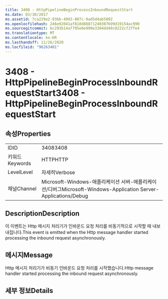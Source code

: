 ```yaml
---
title: 3408 - HttpPipelineBeginProcessInboundRequestStart
ms.date: 03/30/2017
ms.assetid: 7ca229e2-93bb-4993-807c-9ad5d4ab5092
ms.openlocfilehash: 246e92041af818d88871240307699d19154ac990
ms.sourcegitcommit: bc293b14af795e0e999e3304dd40c0222cf2ffe4
ms.translationtype: MT
ms.contentlocale: ko-KR
ms.lasthandoff: 11/26/2020
ms.locfileid: "96263401"
---
```

# <a name="3408---httppipelinebeginprocessinboundrequeststart"></a><span data-ttu-id="10454-102">3408 - HttpPipelineBeginProcessInboundRequestStart</span><span class="sxs-lookup"><span data-stu-id="10454-102">3408 - HttpPipelineBeginProcessInboundRequestStart</span></span>

## <a name="properties"></a><span data-ttu-id="10454-103">속성</span><span class="sxs-lookup"><span data-stu-id="10454-103">Properties</span></span>  
  
|||  
|-|-|  
|<span data-ttu-id="10454-104">ID</span><span class="sxs-lookup"><span data-stu-id="10454-104">ID</span></span>|<span data-ttu-id="10454-105">3408</span><span class="sxs-lookup"><span data-stu-id="10454-105">3408</span></span>|  
|<span data-ttu-id="10454-106">키워드</span><span class="sxs-lookup"><span data-stu-id="10454-106">Keywords</span></span>|<span data-ttu-id="10454-107">HTTP</span><span class="sxs-lookup"><span data-stu-id="10454-107">HTTP</span></span>|  
|<span data-ttu-id="10454-108">Level</span><span class="sxs-lookup"><span data-stu-id="10454-108">Level</span></span>|<span data-ttu-id="10454-109">자세히</span><span class="sxs-lookup"><span data-stu-id="10454-109">Verbose</span></span>|  
|<span data-ttu-id="10454-110">채널</span><span class="sxs-lookup"><span data-stu-id="10454-110">Channel</span></span>|<span data-ttu-id="10454-111">Microsoft-Windows-애플리케이션 서버-애플리케이션/디버그</span><span class="sxs-lookup"><span data-stu-id="10454-111">Microsoft-Windows-Application Server-Applications/Debug</span></span>|  
  
## <a name="description"></a><span data-ttu-id="10454-112">Description</span><span class="sxs-lookup"><span data-stu-id="10454-112">Description</span></span>  

 <span data-ttu-id="10454-113">이 이벤트는 Http 메시지 처리기가 인바운드 요청 처리를 비동기적으로 시작할 때 내보내집니다.</span><span class="sxs-lookup"><span data-stu-id="10454-113">This event is emitted when the Http message handler started processing the inbound request asynchronously.</span></span>  
  
## <a name="message"></a><span data-ttu-id="10454-114">메시지</span><span class="sxs-lookup"><span data-stu-id="10454-114">Message</span></span>  

 <span data-ttu-id="10454-115">Http 메시지 처리기가 비동기 인바운드 요청 처리를 시작했습니다.</span><span class="sxs-lookup"><span data-stu-id="10454-115">Http message handler started processing the inbound request asynchronously.</span></span>  
  
## <a name="details"></a><span data-ttu-id="10454-116">세부 정보</span><span class="sxs-lookup"><span data-stu-id="10454-116">Details</span></span>
